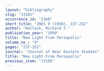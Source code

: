 ```yaml
---
layout: "bibliography"
slug: "13102"
occurrence_id: "2368"
short_title: "JNES 9 (1950), 237-252"
author: "Hallock, Richard T."
publication_year: "1950"
title: "New Light From Persepolis"
volume_no_: "9"
pages: "237-252"
journal: "Journal of Near Eastern Studies"
title: "New Light From Persepolis"
previous_item: "13105"
---
```

